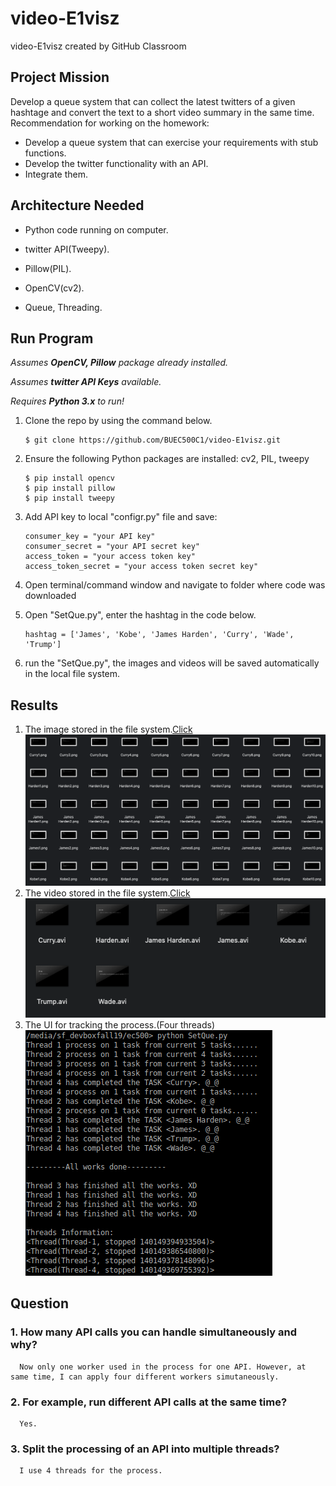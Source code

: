 # video-E1visz
video-E1visz created by GitHub Classroom
## Project Mission
Develop a queue system that can collect the latest twitters of a given hashtage and convert the text to a short video summary in the same time.  
Recommendation for working on the homework:  
* Develop a queue system that can exercise your requirements with stub functions.  
* Develop the twitter functionality with an API.  
* Integrate them.  

## Architecture Needed

* Python code running on computer.    

* twitter API(Tweepy).  

* Pillow(PIL).  

* OpenCV(cv2).  

* Queue, Threading.  

## Run Program
*Assumes __OpenCV, Pillow__ package already installed.*

*Assumes __twitter API Keys__ available.*

*Requires __Python 3.x__ to run!*

1. Clone the repo by using the command below.
   ```
   $ git clone https://github.com/BUEC500C1/video-E1visz.git
   ```

2. Ensure the following Python packages are installed: cv2, PIL, tweepy
   ```
   $ pip install opencv  
   $ pip install pillow
   $ pip install tweepy
   ```
3. Add API key to local "configr.py" file and save:  
   ```
   consumer_key = "your API key"
   consumer_secret = "your API secret key"
   access_token = "your access token key"
   access_token_secret = "your access token secret key"
   ```
4. Open terminal/command window and navigate to folder where code was downloaded

5. Open "SetQue.py", enter the hashtag in the code below.
   ```
   hashtag = ['James', 'Kobe', 'James Harden', 'Curry', 'Wade', 'Trump']
   ```
6. run the "SetQue.py", the images and videos will be saved automatically in the local file system.


## Results

1. The image stored in the file system.[Click](https://github.com/BUEC500C1/video-E1visz/tree/master/img)  
   <img src="img/Img result.png">
2. The video stored in the file system.[Click](https://github.com/BUEC500C1/video-E1visz/tree/master/Video)  
   <img src="img/Video result.png">
3. The UI for tracking the process.(Four threads)  
   <img src="img/Interface.png">

## Question
### 1. How many API calls you can handle simultaneously and why?  
      Now only one worker used in the process for one API. However, at same time, I can apply four different workers simutaneously.
### 2. For example, run different API calls at the same time?  
      Yes.
### 3. Split the processing of an API into multiple threads?  
      I use 4 threads for the process. 



